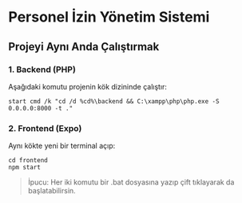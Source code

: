 # Personel İzin Yönetim Sistemi

## Projeyi Aynı Anda Çalıştırmak

### 1. Backend (PHP)
Aşağıdaki komutu projenin kök dizininde çalıştır:

```
start cmd /k "cd /d %cd%\backend && C:\xampp\php\php.exe -S 0.0.0.0:8000 -t ."
```

### 2. Frontend (Expo)
Aynı kökte yeni bir terminal açıp:

```
cd frontend
npm start
```

> İpucu: Her iki komutu bir .bat dosyasına yazıp çift tıklayarak da başlatabilirsin.
